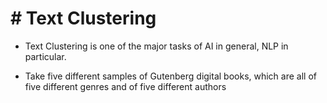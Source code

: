 # # Text Clustering

   - Text Clustering is one of the major tasks of AI in general, NLP in particular. 
   
   - Take five different samples of Gutenberg digital books, which are all of five different genres and of five different authors
